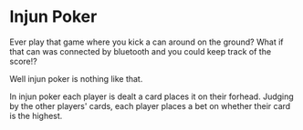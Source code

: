# Injun Poker
Ever play that game where you kick a can around on the ground? What if
that can was connected by bluetooth and you could keep track of the score!?

Well injun poker is nothing like that.

In injun poker each player is dealt a card places it on their forhead.
Judging by the other players' cards, each player places a bet on whether
their card is the highest.

